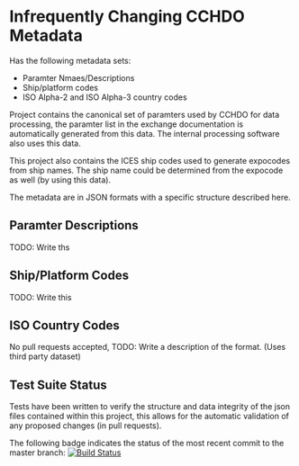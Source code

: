 Infrequently Changing CCHDO Metadata
====================================
Has the following metadata sets:

* Paramter Nmaes/Descriptions
* Ship/platform codes
* ISO Alpha-2 and ISO Alpha-3 country codes

Project contains the canonical set of paramters used by CCHDO for data
processing, the paramter list in the exchange documentation is
automatically generated from this data. The internal processing software
also uses this data.

This project also contains the ICES ship codes used to generate
expocodes from ship names. The ship name could be determined from the
expocode as well (by using this data).

The metadata are in JSON formats with a specific structure described
here.

Paramter Descriptions
---------------------
TODO: Write ths

Ship/Platform Codes
-------------------
TODO: Write this


ISO Country Codes
-----------------
No pull requests accepted, TODO: Write a description of the format.
(Uses third party dataset)

Test Suite Status
-----------------
Tests have been written to verify the structure and data integrity of
the json files contained within this project, this allows for the
automatic validation of any proposed changes (in pull requests).

The following badge indicates the status of the most recent commit to
the master branch:
[![Build Status](https://travis-ci.org/cchdo/hdo-metadata.svg?branch=master)](https://travis-ci.org/cchdo/hdo-metadata)
